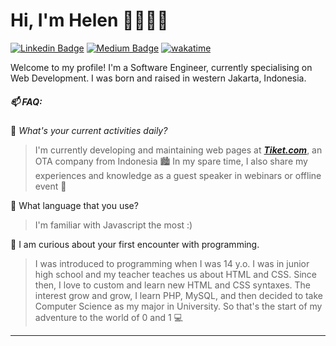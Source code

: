 
# Hi, I'm Helen 👩🏻‍💻👋
[![Linkedin Badge](https://img.shields.io/badge/-Helena%20Natanael-blue?style=flat&logo=Linkedin&logoColor=white&link=https://www.linkedin.com/in/helenant/)](https://www.linkedin.com/in/helenant/) [![Medium Badge](https://img.shields.io/badge/-@helenanatanael-000000?style=flat&labelColor=000000&logo=Medium&link=https://medium.com/@helenanatanael)](https://medium.com/@helenanatanael)
[![wakatime](https://wakatime.com/badge/user/591eff37-5539-4b24-9021-bf1cabb8d0e3.svg)](https://wakatime.com/)

Welcome to my profile! I'm a Software Engineer, currently specialising on Web Development. I was born and raised in western Jakarta, Indonesia.

##### 📫 FAQ: 

 🌱 *What's your current activities daily?*
> I'm currently developing and maintaining web pages at [***Tiket.com***](https://www.tiket.com), an OTA company from Indonesia 🏙️
> In my spare time, I also share my experiences and knowledge as a guest speaker in webinars or offline event 🎤

🌱 What language that you use?
> I'm familiar with Javascript the most :)

🌱 I am curious about your first encounter with programming.
> I was introduced to programming when I was 14 y.o. I was in junior high school and my teacher teaches us about HTML and CSS. Since then, I love to custom and learn new HTML and CSS syntaxes. The interest grow and grow, I learn PHP, MySQL, and then decided to take Computer Science as my major in University. So that's the start of my adventure to the world of 0 and 1 💻

***
  
